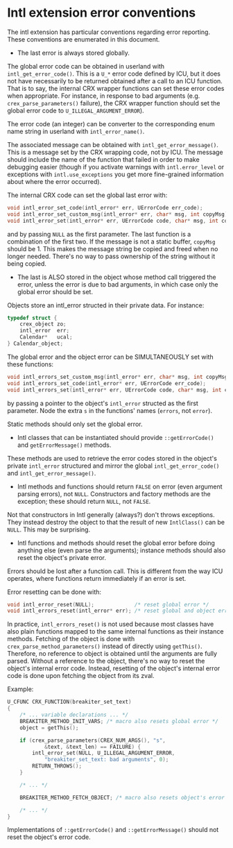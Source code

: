 # Intl extension error conventions

The intl extension has particular conventions regarding error reporting. These
conventions are enumerated in this document.

* The last error is always stored globally.

The global error code can be obtained in userland with `intl_get_error_code()`.
This is a `U_*` error code defined by ICU, but it does not have necessarily to
be returned obtained after a call to an ICU function. That is to say, the
internal CRX wrapper functions can set these error codes when appropriate. For
instance, in response to bad arguments (e.g. `crex_parse_parameters()` failure),
the CRX wrapper function should set the global error code to
`U_ILLEGAL_ARGUMENT_ERROR`).

The error code (an integer) can be converter to the corresponding enum name
string in userland with `intl_error_name()`.

The associated message can be obtained with `intl_get_error_message()`. This is
a message set by the CRX wrapping code, not by ICU. The message should include
the name of the function that failed in order to make debugging easier (though
if you activate warnings with `intl.error_level` or exceptions with
`intl.use_exceptions` you get more fine-grained information about where the
error occurred).

The internal CRX code can set the global last error with:

```c
void intl_error_set_code(intl_error* err, UErrorCode err_code);
void intl_error_set_custom_msg(intl_error* err, char* msg, int copyMsg);
void intl_error_set(intl_error* err, UErrorCode code, char* msg, int copyMsg);
```

and by passing `NULL` as the first parameter. The last function is a combination
of the first two. If the message is not a static buffer, `copyMsg` should be 1.
This makes the message string be copied and freed when no longer needed. There's
no way to pass ownership of the string without it being copied.

* The last is ALSO stored in the object whose method call triggered the error,
  unless the error is due to bad arguments, in which case only the global error
  should be set.

Objects store an intl_error structed in their private data. For instance:

```c
typedef struct {
    crex_object zo;
    intl_error  err;
    Calendar*   ucal;
} Calendar_object;
```

The global error and the object error can be SIMULTANEOUSLY set with these
functions:

```c
void intl_errors_set_custom_msg(intl_error* err, char* msg, int copyMsg);
void intl_errors_set_code(intl_error* err, UErrorCode err_code);
void intl_errors_set(intl_error* err, UErrorCode code, char* msg, int copyMsg);
```

by passing a pointer to the object's `intl_error` structed as the first parameter.
Node the extra `s` in the functions' names (`errors`, not `error`).

Static methods should only set the global error.

* Intl classes that can be instantiated should provide `::getErrorCode()` and
  `getErrorMessage()` methods.

These methods are used to retrieve the error codes stored in the object's
private `intl_error` structured and mirror the global `intl_get_error_code()`
and `intl_get_error_message()`.

* Intl methods and functions should return `FALSE` on error (even argument
  parsing errors), not `NULL`. Constructors and factory methods are the
  exception; these should return `NULL`, not `FALSE`.

Not that constructors in Intl generally (always?) don't throws exceptions. They
instead destroy the object to that the result of new `IntlClass()` can be
`NULL`. This may be surprising.

* Intl functions and methods should reset the global error before doing anything
  else (even parse the arguments); instance methods should also reset the
  object's private error.

Errors should be lost after a function call. This is different from the way ICU
operates, where functions return immediately if an error is set.

Error resetting can be done with:

```c
void intl_error_reset(NULL);             /* reset global error */
void intl_errors_reset(intl_error* err); /* reset global and object error */
```

In practice, `intl_errors_reset()` is not used because most classes have also
plain functions mapped to the same internal functions as their instance methods.
Fetching of the object is done with `crex_parse_method_parameters()` instead of
directly using `getThis()`. Therefore, no reference to object is obtained until
the arguments are fully parsed. Without a reference to the object, there's no
way to reset the object's internal error code. Instead, resetting of the
object's internal error code is done upon fetching the object from its zval.

Example:

```c
U_CFUNC CRX_FUNCTION(breakiter_set_text)
{
    /* ... variable declarations ... */
    BREAKITER_METHOD_INIT_VARS; /* macro also resets global error */
    object = getThis();

    if (crex_parse_parameters(CREX_NUM_ARGS(), "s",
            &text, &text_len) == FAILURE) {
        intl_error_set(NULL, U_ILLEGAL_ARGUMENT_ERROR,
            "breakiter_set_text: bad arguments", 0);
        RETURN_THROWS();
    }

    /* ... */

    BREAKITER_METHOD_FETCH_OBJECT; /* macro also resets object's error */

    /* ... */
}
```

Implementations of `::getErrorCode()` and `::getErrorMessage()` should not reset
the object's error code.
